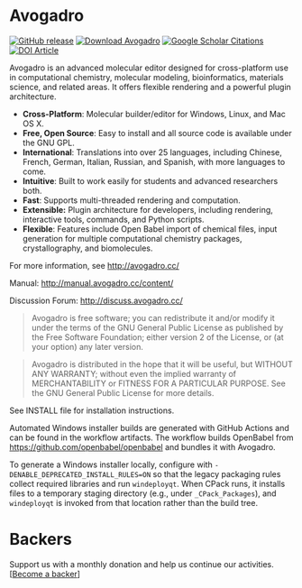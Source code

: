 # Avogadro

[![GitHub release](https://img.shields.io/github/release/cryos/avogadro.svg?maxAge=86400)](https://sourceforge.net/projects/avogadro/files/latest/download)
[![Download Avogadro](https://img.shields.io/sourceforge/dt/avogadro.svg?maxAge=86400)](https://sourceforge.net/projects/avogadro/files/latest/download)
[![Google Scholar Citations](https://avogadro.cc/citations.svg?maxAge=86400)](https://scholar.google.com/scholar?cites=618227831851025693&as_sdt=5,38&sciodt=0,38&hl=en)
[![DOI Article](https://img.shields.io/badge/DOI-10.1186/1758--2946--4--17-brightgreen.svg)](http://doi.org/10.1186/1758-2946-4-17)

Avogadro is an advanced molecular editor designed for cross-platform use
in computational chemistry, molecular modeling, bioinformatics, materials
science, and related areas. It offers flexible rendering and a powerful
plugin architecture.

* **Cross-Platform**: Molecular builder/editor for Windows, Linux, and Mac OS X.
* **Free, Open Source**: Easy to install and all source code is available under the GNU GPL.
* **International**: Translations into over 25 languages, including Chinese, French, German, Italian, Russian, and Spanish, with more languages to come.
* **Intuitive**: Built to work easily for students and advanced researchers both.
* **Fast**: Supports multi-threaded rendering and computation.
* **Extensible:** Plugin architecture for developers, including rendering, interactive tools, commands, and Python scripts.
* **Flexible**: Features include Open Babel import of chemical files, input generation for multiple computational chemistry packages, crystallography, and biomolecules.

For more information, see <http://avogadro.cc/>

Manual: <http://manual.avogadro.cc/content/>

Discussion Forum: <http://discuss.avogadro.cc/>

>Avogadro is free software; you can redistribute it and/or modify
it under the terms of the GNU General Public License as published by
the Free Software Foundation; either version 2 of the License, or
(at your option) any later version.

> Avogadro is distributed in the hope that it will be useful,
but WITHOUT ANY WARRANTY; without even the implied warranty of
MERCHANTABILITY or FITNESS FOR A PARTICULAR PURPOSE.  See the
GNU General Public License for more details.

See INSTALL file for installation instructions.

Automated Windows installer builds are generated with GitHub Actions and can be
found in the workflow artifacts. The workflow builds OpenBabel from
<https://github.com/openbabel/openbabel> and bundles it with Avogadro.

To generate a Windows installer locally, configure with
`-DENABLE_DEPRECATED_INSTALL_RULES=ON` so that the legacy packaging rules
collect required libraries and run `windeployqt`.  When CPack runs, it
installs files to a temporary staging directory (e.g., under
`_CPack_Packages`), and `windeployqt` is invoked from that location rather
than the build tree.

# Backers
Support us with a monthly donation and help us continue our activities. [[Become a backer](https://opencollective.com/avogadro#backer)]
